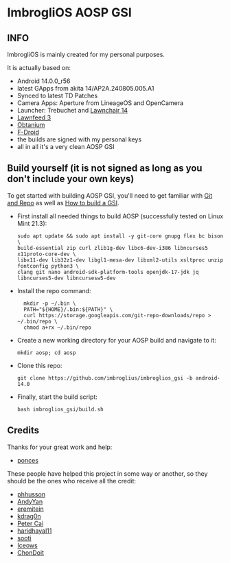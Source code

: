 # ImbrogliOS AOSP GSI

## INFO
ImbrogliOS is mainly created for my personal purposes.

It is actually based on:

- Android 14.0.0_r56
- latest GApps from akita 14/AP2A.240805.005.A1
- Synced to latest TD Patches
- Camera Apps: Aperture from LineageOS and OpenCamera
- Launcher: Trebuchet and [Lawnchair 14](https://github.com/LawnchairLauncher/lawnchair)
- [Lawnfeed 3](https://github.com/LawnchairLauncher/lawnfeed)
- [Obtanium](https://github.com/ImranR98/Obtainium)
- [F-Droid](https://f-droid.org/)
- the builds are signed with my personal keys
- all in all it's a very clean AOSP GSI


## Build yourself (it is not signed as long as you don't include your own keys)
To get started with building AOSP GSI, you'll need to get familiar with [Git and Repo](https://source.android.com/source/using-repo.html) as well as [How to build a GSI](https://github.com/phhusson/treble_experimentations/wiki/How-to-build-a-GSI%3F).
- First install all needed things to build AOSP (successfully tested on Linux Mint 21.3):
    ```
    sudo apt update && sudo apt install -y git-core gnupg flex bc bison \
	build-essential zip curl zlib1g-dev libc6-dev-i386 libncurses5 x11proto-core-dev \
	libx11-dev lib32z1-dev libgl1-mesa-dev libxml2-utils xsltproc unzip fontconfig python3 \
	clang git nano android-sdk-platform-tools openjdk-17-jdk jq libncurses5-dev libncursesw5-dev
    ```
- Install the repo command:
  ```
	mkdir -p ~/.bin \
	PATH="${HOME}/.bin:${PATH}" \
	curl https://storage.googleapis.com/git-repo-downloads/repo > ~/.bin/repo \
	chmod a+rx ~/.bin/repo
	```

- Create a new working directory for your AOSP build and navigate to it:
    ```
    mkdir aosp; cd aosp
    ```
- Clone this repo:
    ```
    git clone https://github.com/imbroglius/imbroglios_gsi -b android-14.0
    ```
- Finally, start the build script:
    ```
    bash imbroglios_gsi/build.sh
    ```


## Credits

Thanks for your great work and help:
- [ponces](https://github.com/ponces)

These people have helped this project in some way or another, so they should be the ones who receive all the credit:
- [phhusson](https://github.com/phhusson)
- [AndyYan](https://github.com/AndyCGYan)
- [eremitein](https://github.com/eremitein)
- [kdrag0n](https://github.com/kdrag0n)
- [Peter Cai](https://github.com/PeterCxy)
- [haridhayal11](https://github.com/haridhayal11)
- [sooti](https://github.com/sooti)
- [Iceows](https://github.com/Iceows)
- [ChonDoit](https://github.com/ChonDoit)
